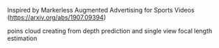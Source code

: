 Inspired by Markerless Augmented Advertising for Sports Videos (https://arxiv.org/abs/1907.09394)

poins cloud creating from depth prediction and single view focal length estimation
